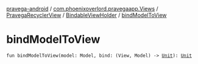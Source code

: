 [pravega-android](../../../index.md) / [com.phoenixoverlord.pravegaapp.Views](../../index.md) / [PravegaRecyclerView](../index.md) / [BindableViewHolder](index.md) / [bindModelToView](./bind-model-to-view.md)

# bindModelToView

`fun bindModelToView(model: Model, bind: (View, Model) -> `[`Unit`](https://kotlinlang.org/api/latest/jvm/stdlib/kotlin/-unit/index.html)`): `[`Unit`](https://kotlinlang.org/api/latest/jvm/stdlib/kotlin/-unit/index.html)